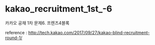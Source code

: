 # kakao_recruitment_1st_-6

카카오 공채 1차 문제6. 프렌즈4블록

reference : http://tech.kakao.com/2017/09/27/kakao-blind-recruitment-round-1/
